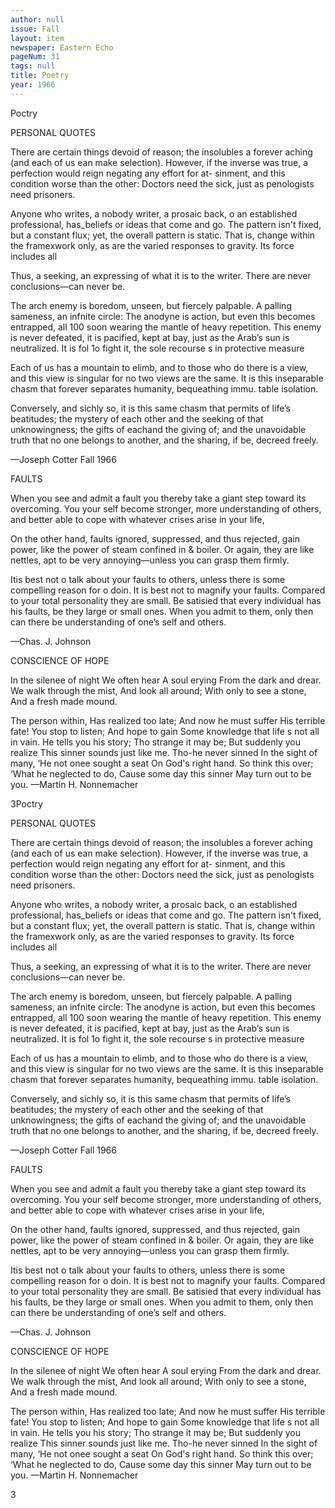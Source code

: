 ```yaml
---
author: null
issue: Fall
layout: item
newspaper: Eastern Echo
pageNum: 31
tags: null
title: Poetry
year: 1966
---
```


Poctry

PERSONAL QUOTES

There are certain things devoid of reason; the insolubles a forever aching (and each of us ean make selection). However, if the inverse was true, a perfection would reign negating any effort for at- sinment, and this condition worse than the other: Doctors need the sick, just as penologists need prisoners.

Anyone who writes, a nobody writer, a prosaic back, o an established professional, has_beliefs or ideas that come and go. The pattern isn't fixed, but a constant flux; yet, the overall pattern is static. That is, change within the framexwork only, as are the varied responses to gravity. Its force includes all

Thus, a seeking, an expressing of what it is to the writer. There are never conclusions—can never be.

The arch enemy is boredom, unseen, but fiercely palpable. A palling sameness, an infnite circle: The anodyne is action, but even this becomes entrapped, all 100 soon wearing the mantle of heavy repetition. This enemy is never defeated, it is pacified, kept at bay, just as the Arab’s sun is neutralized. It is fol 1o fight it, the sole recourse s in protective measure

Each of us has a mountain to elimb, and to those who do there is a view, and this view is singular for no two views are the same. It is this inseparable chasm that forever separates humanity, bequeathing immu. table isolation.

Conversely, and sichly so, it is this same chasm that permits of life’s beatitudes; the mystery of each other and the seeking of that unknowingness; the gifts of eachand the giving of; and the unavoidable truth that no one belongs to another, and the sharing, if be, decreed freely.

—Joseph Cotter Fall 1966

FAULTS

When you see and admit a fault you thereby take a giant step toward its overcoming. You your self become stronger, more understanding of others, and better able to cope with whatever crises arise in your life,

On the other hand, faults ignored, suppressed, and thus rejected, gain power, like the power of steam confined in & boiler. Or again, they are like nettles, apt to be very annoying—unless you can grasp them firmly.

Itis best not o talk about your faults to others, unless there is some compelling reason for o doin. It is best not to magnify your faults. Compared to your total personality they are small. Be satisied that every individual has his faults, be they large or small ones. When you admit to them, only then can there be understanding of one’s self and others.

—Chas. J. Johnson

CONSCIENCE OF HOPE

In the silenee of night We often hear A soul erying From the dark and drear. We walk through the mist, And look all around; With only to see a stone, And a fresh made mound.

The person within, Has realized too late; And now he must suffer His terrible fate! You stop to listen; And hope to gain Some knowledge that life s not all in vain. He tells you his story; Tho strange it may be; But suddenly you realize This sinner sounds just like me. Tho-he never sinned In the sight of many, ‘He not onee sought a seat On God's right hand. So think this over; ‘What he neglected to do, Cause some day this sinner May turn out to be you. —Martin H. Nonnemacher

3Poctry

PERSONAL QUOTES

There are certain things devoid of reason; the insolubles a forever aching (and each of us ean make selection). However, if the inverse was true, a perfection would reign negating any effort for at- sinment, and this condition worse than the other: Doctors need the sick, just as penologists need prisoners.

Anyone who writes, a nobody writer, a prosaic back, o an established professional, has_beliefs or ideas that come and go. The pattern isn't fixed, but a constant flux; yet, the overall pattern is static. That is, change within the framexwork only, as are the varied responses to gravity. Its force includes all

Thus, a seeking, an expressing of what it is to the writer. There are never conclusions—can never be.

The arch enemy is boredom, unseen, but fiercely palpable. A palling sameness, an infnite circle: The anodyne is action, but even this becomes entrapped, all 100 soon wearing the mantle of heavy repetition. This enemy is never defeated, it is pacified, kept at bay, just as the Arab’s sun is neutralized. It is fol 1o fight it, the sole recourse s in protective measure

Each of us has a mountain to elimb, and to those who do there is a view, and this view is singular for no two views are the same. It is this inseparable chasm that forever separates humanity, bequeathing immu. table isolation.

Conversely, and sichly so, it is this same chasm that permits of life’s beatitudes; the mystery of each other and the seeking of that unknowingness; the gifts of eachand the giving of; and the unavoidable truth that no one belongs to another, and the sharing, if be, decreed freely.

—Joseph Cotter Fall 1966

FAULTS

When you see and admit a fault you thereby take a giant step toward its overcoming. You your self become stronger, more understanding of others, and better able to cope with whatever crises arise in your life,

On the other hand, faults ignored, suppressed, and thus rejected, gain power, like the power of steam confined in & boiler. Or again, they are like nettles, apt to be very annoying—unless you can grasp them firmly.

Itis best not o talk about your faults to others, unless there is some compelling reason for o doin. It is best not to magnify your faults. Compared to your total personality they are small. Be satisied that every individual has his faults, be they large or small ones. When you admit to them, only then can there be understanding of one’s self and others.

—Chas. J. Johnson

CONSCIENCE OF HOPE

In the silenee of night We often hear A soul erying From the dark and drear. We walk through the mist, And look all around; With only to see a stone, And a fresh made mound.

The person within, Has realized too late; And now he must suffer His terrible fate! You stop to listen; And hope to gain Some knowledge that life s not all in vain. He tells you his story; Tho strange it may be; But suddenly you realize This sinner sounds just like me. Tho-he never sinned In the sight of many, ‘He not onee sought a seat On God's right hand. So think this over; ‘What he neglected to do, Cause some day this sinner May turn out to be you. —Martin H. Nonnemacher

3